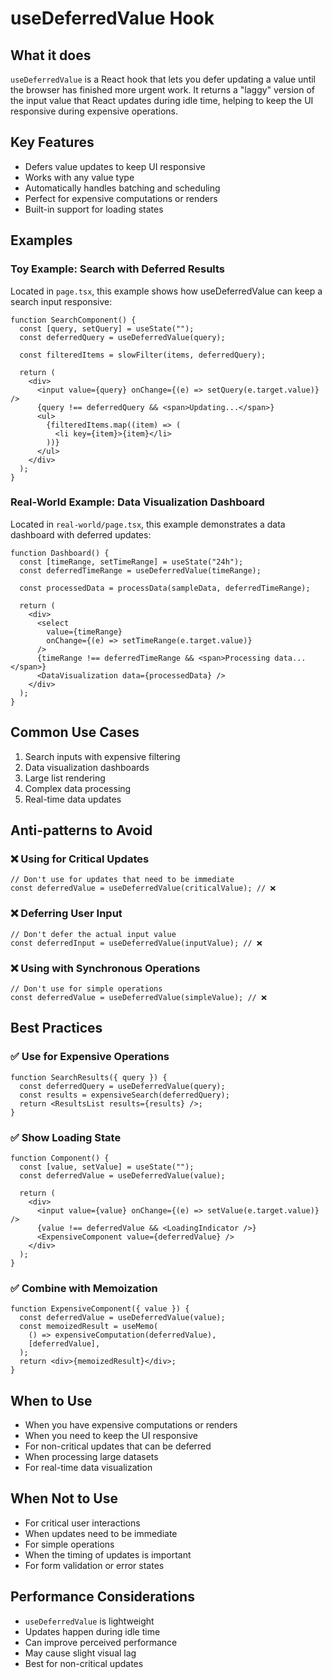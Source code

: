 # useDeferredValue Hook

## What it does

`useDeferredValue` is a React hook that lets you defer updating a value until the browser has finished more urgent work. It returns a "laggy" version of the input value that React updates during idle time, helping to keep the UI responsive during expensive operations.

## Key Features

- Defers value updates to keep UI responsive
- Works with any value type
- Automatically handles batching and scheduling
- Perfect for expensive computations or renders
- Built-in support for loading states

## Examples

### Toy Example: Search with Deferred Results

Located in `page.tsx`, this example shows how useDeferredValue can keep a search input responsive:

```tsx
function SearchComponent() {
  const [query, setQuery] = useState("");
  const deferredQuery = useDeferredValue(query);

  const filteredItems = slowFilter(items, deferredQuery);

  return (
    <div>
      <input value={query} onChange={(e) => setQuery(e.target.value)} />
      {query !== deferredQuery && <span>Updating...</span>}
      <ul>
        {filteredItems.map((item) => (
          <li key={item}>{item}</li>
        ))}
      </ul>
    </div>
  );
}
```

### Real-World Example: Data Visualization Dashboard

Located in `real-world/page.tsx`, this example demonstrates a data dashboard with deferred updates:

```tsx
function Dashboard() {
  const [timeRange, setTimeRange] = useState("24h");
  const deferredTimeRange = useDeferredValue(timeRange);

  const processedData = processData(sampleData, deferredTimeRange);

  return (
    <div>
      <select
        value={timeRange}
        onChange={(e) => setTimeRange(e.target.value)}
      />
      {timeRange !== deferredTimeRange && <span>Processing data...</span>}
      <DataVisualization data={processedData} />
    </div>
  );
}
```

## Common Use Cases

1. Search inputs with expensive filtering
2. Data visualization dashboards
3. Large list rendering
4. Complex data processing
5. Real-time data updates

## Anti-patterns to Avoid

### ❌ Using for Critical Updates

```tsx
// Don't use for updates that need to be immediate
const deferredValue = useDeferredValue(criticalValue); // ❌
```

### ❌ Deferring User Input

```tsx
// Don't defer the actual input value
const deferredInput = useDeferredValue(inputValue); // ❌
```

### ❌ Using with Synchronous Operations

```tsx
// Don't use for simple operations
const deferredValue = useDeferredValue(simpleValue); // ❌
```

## Best Practices

### ✅ Use for Expensive Operations

```tsx
function SearchResults({ query }) {
  const deferredQuery = useDeferredValue(query);
  const results = expensiveSearch(deferredQuery);
  return <ResultsList results={results} />;
}
```

### ✅ Show Loading State

```tsx
function Component() {
  const [value, setValue] = useState("");
  const deferredValue = useDeferredValue(value);

  return (
    <div>
      <input value={value} onChange={(e) => setValue(e.target.value)} />
      {value !== deferredValue && <LoadingIndicator />}
      <ExpensiveComponent value={deferredValue} />
    </div>
  );
}
```

### ✅ Combine with Memoization

```tsx
function ExpensiveComponent({ value }) {
  const deferredValue = useDeferredValue(value);
  const memoizedResult = useMemo(
    () => expensiveComputation(deferredValue),
    [deferredValue],
  );
  return <div>{memoizedResult}</div>;
}
```

## When to Use

- When you have expensive computations or renders
- When you need to keep the UI responsive
- For non-critical updates that can be deferred
- When processing large datasets
- For real-time data visualization

## When Not to Use

- For critical user interactions
- When updates need to be immediate
- For simple operations
- When the timing of updates is important
- For form validation or error states

## Performance Considerations

- `useDeferredValue` is lightweight
- Updates happen during idle time
- Can improve perceived performance
- May cause slight visual lag
- Best for non-critical updates
